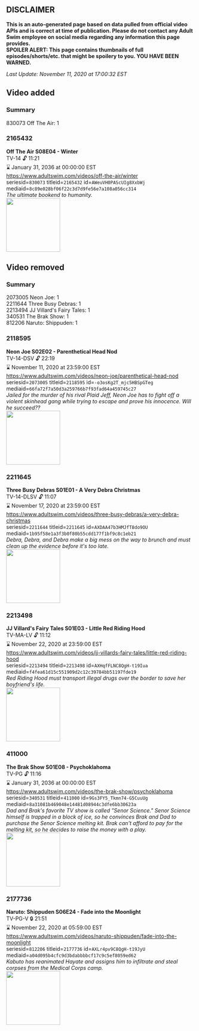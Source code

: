 ## DISCLAIMER
**This is an auto-generated page based on data pulled from official video APIs and is correct at time of publication. Please do not contact any Adult Swim employee on social media regarding any information this page provides.**  
**SPOILER ALERT: This page contains thumbnails of full episodes/shorts/etc. that might be spoilery to you. YOU HAVE BEEN WARNED.**  

_Last Update: November 11, 2020 at 17:00:32 EST_
## Video added
### Summary
830073 Off The Air: 1  
### 2165432
**Off The Air S08E04 - Winter**  
TV-14 🔓 11:21  
⌛ January 31, 2036 at 00:00:00 EST  
https://www.adultswim.com/videos/off-the-air/winter  
seriesid=`830073` titleid=`2165432` id=`AWeuVH0PAScUIg8XxbWj` mediaid=`8c89e028bf06f22c3d7d9fe56e7a108a056cc314`  
_The ultimate bookend to humanity._  
<a href="https://media.cdn.adultswim.com/uploads/20200312/thumbnails/2_203121346480-offtheair_804_dup-120181220.jpg"><img src="https://media.cdn.adultswim.com/uploads/20200312/thumbnails/2_203121346480-offtheair_804_dup-120181220.jpg" height="144px" /></a>
## Video removed
### Summary
2073005 Neon Joe: 1  
2211644 Three Busy Debras: 1  
2213494 JJ Villard's Fairy Tales: 1  
340531 The Brak Show: 1  
812206 Naruto: Shippuden: 1  
### 2118595
**Neon Joe S02E02 - Parenthetical Head Nod**  
TV-14-DSV 🔓 22:19  
⌛ November 11, 2020 at 23:59:00 EST  
https://www.adultswim.com/videos/neon-joe/parenthetical-head-nod  
seriesid=`2073005` titleid=`2118595` id=`-o3osKg2T_mjc5HBSpGTeg` mediaid=`66fa72f7a50d3a259766b7f93fad64a459745c27`  
_Jailed for the murder of his rival Plaid Jeff, Neon Joe has to fight off a violent skinhead gang while trying to escape and prove his innocence. Will he succeed??_  
<a href="https://media.cdn.adultswim.com/uploads/20200312/thumbnails/2_203121146486-neonjoe_202_dup-20170425.jpg"><img src="https://media.cdn.adultswim.com/uploads/20200312/thumbnails/2_203121146486-neonjoe_202_dup-20170425.jpg" height="144px" /></a>
### 2211645
**Three Busy Debras S01E01 - A Very Debra Christmas**  
TV-14-DLSV 🔓 11:07  
⌛ November 17, 2020 at 23:59:00 EST  
https://www.adultswim.com/videos/three-busy-debras/a-very-debra-christmas  
seriesid=`2211644` titleid=`2211645` id=`AXDAA47b3HMJfT8do9OU` mediaid=`1b95f58e1a3f3b0f80b55cdd177f1bf9c8c1eb21`  
_Debra, Debra, and Debra make a big mess on the way to brunch and must clean up the evidence before it's too late._  
<a href="https://media.cdn.adultswim.com/uploads/20200309/thumbnails/2_20391156505-ThreeBusyDebras_101_dup-20191115.jpg"><img src="https://media.cdn.adultswim.com/uploads/20200309/thumbnails/2_20391156505-ThreeBusyDebras_101_dup-20191115.jpg" height="144px" /></a>
### 2213498
**JJ Villard's Fairy Tales S01E03 - Little Red Riding Hood**  
TV-MA-LV 🔓 11:12  
⌛ November 22, 2020 at 23:59:00 EST  
https://www.adultswim.com/videos/jj-villards-fairy-tales/little-red-riding-hood  
seriesid=`2213494` titleid=`2213498` id=`AXHqfFLNC8QgH-t19Iua` mediaid=`f4fea61d15c551909d2c12c39784bb51197fde19`  
_Red Riding Hood must transport illegal drugs over the border to save her boyfriend's life._  
<a href="https://media.cdn.adultswim.com/uploads/20200506/thumbnails/2_20561055391-JJVFT_004.jpg"><img src="https://media.cdn.adultswim.com/uploads/20200506/thumbnails/2_20561055391-JJVFT_004.jpg" height="144px" /></a>
### 411000
**The Brak Show S01E08 - Psychoklahoma**  
TV-PG 🔓 11:16  
⌛ January 31, 2036 at 00:00:00 EST  
https://www.adultswim.com/videos/the-brak-show/psychoklahoma  
seriesid=`340531` titleid=`411000` id=`9Gs3FY5_Tkmn74-G5CuuUg` mediaid=`8a31081b469048e14481d08944c3dfe6bb30623a`  
_Dad and Brak's favorite TV show is called "Senor Science." Senor Science himself is trapped in a block of ice, so he convinces Brak and Dad to purchase the Senor Science melting kit. Brak can't afford to pay for the melting kit, so he decides to raise the money with a play._  
<a href="https://media.cdn.adultswim.com/uploads/20200302/thumbnails/2_20321425541-brak_2108.jpg"><img src="https://media.cdn.adultswim.com/uploads/20200302/thumbnails/2_20321425541-brak_2108.jpg" height="144px" /></a>
### 2177736
**Naruto: Shippuden S06E24 - Fade into the Moonlight**  
TV-PG-V 🔒 21:51  
⌛ November 22, 2020 at 05:59:00 EST  
https://www.adultswim.com/videos/naruto-shippuden/fade-into-the-moonlight  
seriesid=`812206` titleid=`2177736` id=`AXLr4pv9C8QgH-t19JyU` mediaid=`a04d095b4cfc9d3bdabbbbcf17c9c5ef8059ed62`  
_Kabuto has reanimated Hayate and assigns him to infiltrate and steal corpses from the Medical Corps camp._  
<a href="https://media.cdn.adultswim.com/uploads/20200625/thumbnails/2_206251029530-narutoshippuden_307_FadeintotheMoonlight.jpg"><img src="https://media.cdn.adultswim.com/uploads/20200625/thumbnails/2_206251029530-narutoshippuden_307_FadeintotheMoonlight.jpg" height="144px" /></a>
